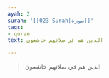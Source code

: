 ```yaml
---
ayah: 2
surah: '[[023-Surah|سورة]]'
tags:
- quran
text: الذين هم في صلاتهم خاشعون

---
```

> الذين هم في صلاتهم خاشعون
